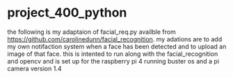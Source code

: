 # project_400_python
the following is my adaptaion of facial_req.py availble from https://github.com/carolinedunn/facial_recognition.
my adations are to add my own notifaction system when a face has been detected and to upload an image of that face. 
this is intented to run along with the facial_recognition and opencv and is set up for the raspberry pi 4 running buster os and a pi camera version 1.4
